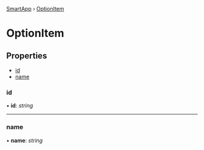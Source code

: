 [SmartApp](../classes/_smart_app_d_.smartapp.md) ›  [OptionItem](_pages_enum_setting_d_.optionitem.md)
# OptionItem
## Properties

* [id](_pages_enum_setting_d_.optionitem.md#id)
* [name](_pages_enum_setting_d_.optionitem.md#name)


###  id

• **id**: *string*

___

###  name

• **name**: *string*

